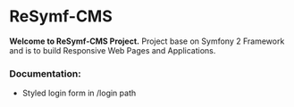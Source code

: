 ReSymf-CMS
========================
<b>Welcome to ReSymf-CMS Project.</b> Project base on Symfony 2 Framework and is to build Responsive Web Pages and Applications.

<h3>Documentation:</h3>

* Styled login form in /login path